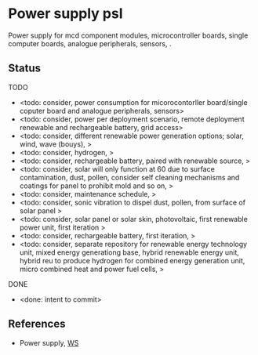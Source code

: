 # Power supply psl

Power supply for mcd component modules, microcontroller boards, single computer boards, analogue peripherals, sensors, . 

## Status

TODO
* <todo: consider, power consumption for micorocontorller board/single coputer board and analogue peripherals, sensors>
* <todo: consider, power per deployment scenario, remote deployment renewable and rechargeable battery, grid access>
* <todo: consider, different renewable power generation options; solar, wind, wave (bouys), >
* <todo: consider, hydrogen, >
* <todo: consider, rechargeable battery, paired with renewable source, >
* <todo: consider, solar will only function at 60 due to surface contamination, dust, pollen, consider self cleaning mechanisms and coatings for panel to prohibit mold and so on, >
* <todo: consider, maintenance schedule, >
* <todo: consider, sonic vibration to dispel dust, pollen, from surface of solar panel >
* <todo: consider, solar panel or solar skin, photovoltaic, first renewable power unit, first iteration >
* <todo: consider, rechargeable battery, first iteration, >
* <todo: consider, separate repository for renewable energy technology unit, mixed energy generationg base, hybrid renewable energy unit, hybrid reu to produce hydrogen for combined energy generation unit, micro combined heat and power fuel cells, >


DONE
* <done: intent to commit>

## References

* Power supply, [WS](https://en.wikipedia.org/wiki/Power_supply)